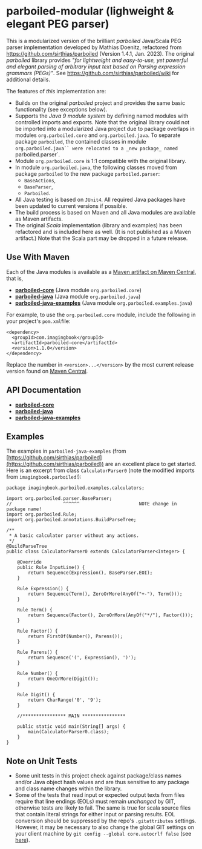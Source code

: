 # parboiled-modular (lighweight & elegant PEG parser)

This is a modularized version of the brilliant _parboiled_ Java/Scala PEG parser implementation
developed by Mathias Doenitz, refactored from https://github.com/sirthias/parboiled (Version 1.4.1, Jan. 2023).
The original *parboiled* library provides *"for lightweight and easy-to-use, yet powerful and elegant parsing of
arbitrary input text based on Parsing expression grammars (PEGs)"*. See <https://github.com/sirthias/parboiled/wiki>
for additional details.

The features of _this_ implementation are:

* Builds on the original *parboiled* project and provides the same basic functionality (see exceptions below).
* Supports the *Java 9 module system* by defining named modules with controlled imports and exports. 
  Note that the original library could not be imported into a modularized Java project due to package overlaps
  in modules `org.parboiled.core` and ``org.parboiled.java``. To separate package `parboiled`, the contained classes
  in module `org.parboiled.java`` were relocated to a _new package_ named `parboiled.parser`.
* Module ``org.parboiled.core`` is 1:1 compatible with the original library.
* In module ``org.parboiled.java``, the following classes moved from package `parboiled` to the new package `parboiled.parser`:
  * `BaseActions`,
  * `BaseParser`,
  * `Parboiled`.
* All Java testing is based on ``JUnit4``. All required Java packages have been updated to current versions if possible.
* The build process is based on Maven and all Java modules are available as Maven artifacts.
* The original *Scala* implementation (library and examples) has been refactored and is included here as well. (It is not
  published as a Maven artifact.) Note that the Scala part may be dropped in a future release.

## Use With Maven

Each of the Java modules is available as a 
[Maven artifact on Maven Central](https://search.maven.org/search?q=g:com.imagingbook), that is,

* [**parboiled-core**](https://mvnrepository.com/artifact/com.imagingbook/parboiled-core)
  (Java module `org.parboiled.core`)
* [**parboiled-java**](https://mvnrepository.com/artifact/com.imagingbook/parboiled-java)
  (Java module `org.parboiled.java`)
* [**parboiled-java-examples**](https://mvnrepository.com/artifact/com.imagingbook/parboiled-java-examples)
   (Java module `org.parboiled.examples.java`)

For example, to use the `org.parboiled.core` module, include the following in your
project's `pom.xml`file:
```
<dependency>
  <groupId>com.imagingbook</groupId>
  <artifactId>parboiled-core</artifactId>
  <version>1.1.0</version>
</dependency>
```
Replace the number in `<version>...</version>` by the most current release version found on 
[Maven Central](https://mvnrepository.com/artifact/com.imagingbook/parboiled-core).



## API Documentation

* [**parboiled-core**](https://imagingbook.github.io/parboiled-modular/parboiled-core/javadoc)
* [**parboiled-java**](https://imagingbook.github.io/parboiled-modular/parboiled-java/javadoc)
* [**parboiled-java-examples**](https://imagingbook.github.io/parboiled-modular/parboiled-java-examples/javadoc)


## Examples

The examples in ``parboiled-java-examples`` 
(from [https://github.com/sirthias/parboiled](https://github.com/sirthias/parboiled))
are an excellent place to get started. 
Here is an excerpt from class ``CalculatorParser0`` (note the modified imports from `imagingbook.parboiled`!):
```
package imagingbook.parboiled.examples.calculators;

import org.parboiled.parser.BaseParser;
//                   ^^^^^^                      NOTE change in package name!
import org.parboiled.Rule;
import org.parboiled.annotations.BuildParseTree;

/**
 * A basic calculator parser without any actions.
 */
@BuildParseTree
public class CalculatorParser0 extends CalculatorParser<Integer> {

    @Override
    public Rule InputLine() {
        return Sequence(Expression(), BaseParser.EOI);
    }

    Rule Expression() {
        return Sequence(Term(), ZeroOrMore(AnyOf("+-"), Term()));
    }

    Rule Term() {
        return Sequence(Factor(), ZeroOrMore(AnyOf("*/"), Factor()));
    }

    Rule Factor() {
        return FirstOf(Number(), Parens());
    }

    Rule Parens() {
        return Sequence('(', Expression(), ')');
    }

    Rule Number() {
        return OneOrMore(Digit());
    }

    Rule Digit() {
        return CharRange('0', '9');
    }

    //**************** MAIN ****************

    public static void main(String[] args) {
        main(CalculatorParser0.class);
    }
}
```
  
## Note on Unit Tests

* Some unit tests in this project check against package/class names and/or Java object hash values and are thus sensitive
  to any package and class name changes within the library.
* Some of the tests that read input or expected output texts from files require
  that line endings (EOLs) must remain *unchanged* by GIT, otherwise tests are likely to fail.
  The same is true for scala source files that contain literal strings for either input or parsing results.
  EOL conversion should be suppressed by the repo's ``.gitattributes`` settings.
  However, it may be necessary to also change the global GIT settings on your client machine
  by ``git config --global core.autocrlf false`` 
  (see [here](https://docs.github.com/en/get-started/getting-started-with-git/configuring-git-to-handle-line-endings)).
